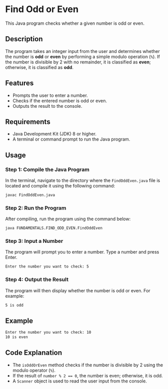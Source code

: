 # Find Odd or Even

This Java program checks whether a given number is odd or even.

## Description

The program takes an integer input from the user and determines whether the number is **odd** or **even** by performing a simple modulo operation (`%`). If the number is divisible by 2 with no remainder, it is classified as **even**; otherwise, it is classified as **odd**.

## Features

- Prompts the user to enter a number.
- Checks if the entered number is odd or even.
- Outputs the result to the console.

## Requirements

- Java Development Kit (JDK) 8 or higher.
- A terminal or command prompt to run the Java program.

## Usage

### Step 1: Compile the Java Program

In the terminal, navigate to the directory where the `FindOddEven.java` file is located and compile it using the following command:

```bash
javac FindOddEven.java
```

### Step 2: Run the Program

After compiling, run the program using the command below:

```bash
java FUNDAMENTALS.FIND_ODD_EVEN.FindOddEven
```

### Step 3: Input a Number

The program will prompt you to enter a number. Type a number and press Enter.

```bash
Enter the number you want to check: 5
```

### Step 4: Output the Result

The program will then display whether the number is odd or even. For example:

```bash
5 is odd
```

## Example

```bash
Enter the number you want to check: 10
10 is even
```

## Code Explanation

- The `isOddOrEven` method checks if the number is divisible by 2 using the modulo operator (`%`).
- If the result of `number % 2 == 0`, the number is even; otherwise, it is odd.
- A `Scanner` object is used to read the user input from the console.
